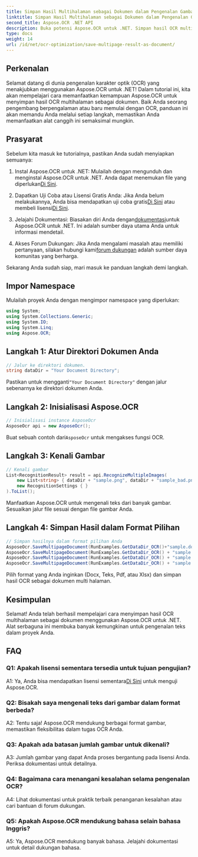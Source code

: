 ```yaml
---
title: Simpan Hasil Multihalaman sebagai Dokumen dalam Pengenalan Gambar OCR
linktitle: Simpan Hasil Multihalaman sebagai Dokumen dalam Pengenalan Gambar OCR
second_title: Aspose.OCR .NET API
description: Buka potensi Aspose.OCR untuk .NET. Simpan hasil OCR multi halaman dengan mudah sebagai dokumen dengan panduan langkah demi langkah yang komprehensif ini.
type: docs
weight: 14
url: /id/net/ocr-optimization/save-multipage-result-as-document/
---
```

## Perkenalan

Selamat datang di dunia pengenalan karakter optik (OCR) yang menakjubkan menggunakan Aspose.OCR untuk .NET! Dalam tutorial ini, kita akan mempelajari cara memanfaatkan kemampuan Aspose.OCR untuk menyimpan hasil OCR multihalaman sebagai dokumen. Baik Anda seorang pengembang berpengalaman atau baru memulai dengan OCR, panduan ini akan memandu Anda melalui setiap langkah, memastikan Anda memanfaatkan alat canggih ini semaksimal mungkin.

## Prasyarat

Sebelum kita masuk ke tutorialnya, pastikan Anda sudah menyiapkan semuanya:

1.  Instal Aspose.OCR untuk .NET: Mulailah dengan mengunduh dan menginstal Aspose.OCR untuk .NET. Anda dapat menemukan file yang diperlukan[Di Sini](https://releases.aspose.com/ocr/net/).

2.  Dapatkan Uji Coba atau Lisensi Gratis Anda: Jika Anda belum melakukannya, Anda bisa mendapatkan uji coba gratis[Di Sini](https://releases.aspose.com/) atau membeli lisensi[Di Sini](https://purchase.aspose.com/buy).

3.  Jelajahi Dokumentasi: Biasakan diri Anda dengan[dokumentasi](https://reference.aspose.com/ocr/net/)untuk Aspose.OCR untuk .NET. Ini adalah sumber daya utama Anda untuk informasi mendetail.

4.  Akses Forum Dukungan: Jika Anda mengalami masalah atau memiliki pertanyaan, silakan hubungi kami[forum dukungan](https://forum.aspose.com/c/ocr/16) adalah sumber daya komunitas yang berharga.

Sekarang Anda sudah siap, mari masuk ke panduan langkah demi langkah.

## Impor Namespace

Mulailah proyek Anda dengan mengimpor namespace yang diperlukan:

```csharp
using System;
using System.Collections.Generic;
using System.IO;
using System.Linq;
using Aspose.OCR;
```

## Langkah 1: Atur Direktori Dokumen Anda

```csharp
// Jalur ke direktori dokumen.
string dataDir = "Your Document Directory";
```

 Pastikan untuk mengganti`"Your Document Directory"` dengan jalur sebenarnya ke direktori dokumen Anda.

## Langkah 2: Inisialisasi Aspose.OCR

```csharp
// Inisialisasi instance AsposeOcr
AsposeOcr api = new AsposeOcr();
```

 Buat sebuah contoh dari`AsposeOcr` untuk mengakses fungsi OCR.

## Langkah 3: Kenali Gambar

```csharp
// Kenali gambar
List<RecognitionResult> result = api.RecognizeMultipleImages(
    new List<string> { dataDir + "sample.png", dataDir + "sample_bad.png" },
    new RecognitionSettings { }
).ToList();
```

Manfaatkan Aspose.OCR untuk mengenali teks dari banyak gambar. Sesuaikan jalur file sesuai dengan file gambar Anda.

## Langkah 4: Simpan Hasil dalam Format Pilihan

```csharp
// Simpan hasilnya dalam format pilihan Anda
AsposeOcr.SaveMultipageDocument(RunExamples.GetDataDir_OCR()+"sample.docx", SaveFormat.Docx, result);
AsposeOcr.SaveMultipageDocument(RunExamples.GetDataDir_OCR() + "sample.txt", SaveFormat.Text, result);
AsposeOcr.SaveMultipageDocument(RunExamples.GetDataDir_OCR() + "sample.pdf", SaveFormat.Pdf, result);
AsposeOcr.SaveMultipageDocument(RunExamples.GetDataDir_OCR() + "sample.xlsx", SaveFormat.Xlsx, result);
```

Pilih format yang Anda inginkan (Docx, Teks, Pdf, atau Xlsx) dan simpan hasil OCR sebagai dokumen multi halaman.

## Kesimpulan

Selamat! Anda telah berhasil mempelajari cara menyimpan hasil OCR multihalaman sebagai dokumen menggunakan Aspose.OCR untuk .NET. Alat serbaguna ini membuka banyak kemungkinan untuk pengenalan teks dalam proyek Anda.

## FAQ

### Q1: Apakah lisensi sementara tersedia untuk tujuan pengujian?

 A1: Ya, Anda bisa mendapatkan lisensi sementara[Di Sini](https://purchase.aspose.com/temporary-license/) untuk menguji Aspose.OCR.

### Q2: Bisakah saya mengenali teks dari gambar dalam format berbeda?

A2: Tentu saja! Aspose.OCR mendukung berbagai format gambar, memastikan fleksibilitas dalam tugas OCR Anda.

### Q3: Apakah ada batasan jumlah gambar untuk dikenali?

A3: Jumlah gambar yang dapat Anda proses bergantung pada lisensi Anda. Periksa dokumentasi untuk detailnya.

### Q4: Bagaimana cara menangani kesalahan selama pengenalan OCR?

A4: Lihat dokumentasi untuk praktik terbaik penanganan kesalahan atau cari bantuan di forum dukungan.

### Q5: Apakah Aspose.OCR mendukung bahasa selain bahasa Inggris?

A5: Ya, Aspose.OCR mendukung banyak bahasa. Jelajahi dokumentasi untuk detail dukungan bahasa.